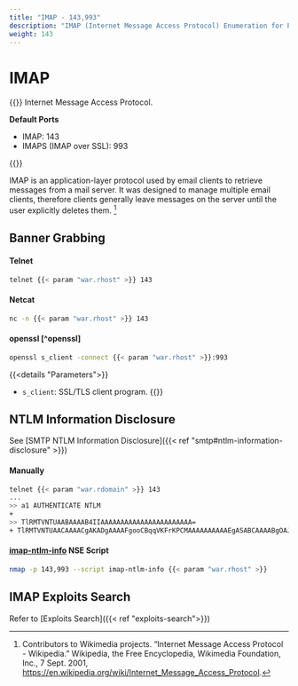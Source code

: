 ```yaml
---
title: "IMAP - 143,993"
description: "IMAP (Internet Message Access Protocol) Enumeration for Pentesting"
weight: 143
---
```

# IMAP

{{<hint info>}}
Internet Message Access Protocol.

**Default Ports**
- IMAP: 143
- IMAPS (IMAP over SSL): 993

{{</hint>}}

IMAP is an application-layer protocol
used by email clients
to retrieve messages from a mail server.
It was designed to
manage multiple email clients,
therefore clients generally
leave messages on the server
until the user explicitly deletes them.
[^imap-wiki]

## Banner Grabbing

#### Telnet
```sh
telnet {{< param "war.rhost" >}} 143
```

#### Netcat
```sh
nc -n {{< param "war.rhost" >}} 143
```

#### openssl [^openssl]
```sh
openssl s_client -connect {{< param "war.rhost" >}}:993
```
{{<details "Parameters">}}
- `s_client`:  SSL/TLS client program.
{{</details>}}

## NTLM Information Disclosure

See [SMTP NTLM Information Disclosure]({{< ref "smtp#ntlm-information-disclosure" >}})

#### Manually

```sh
telnet {{< param "war.rdomain" >}} 143
...
>> a1 AUTHENTICATE NTLM
+
>> TlRMTVNTUAABAAAAB4IIAAAAAAAAAAAAAAAAAAAAAAA=
+ TlRMTVNTUAACAAAACgAKADgAAAAFgooCBqqVKFrKPCMAAAAAAAAAAEgASABCAAAABgOAJQAAAA9JAEkAUwAwADEAAgAKAEkASQBTADAAMQABAAoASQBJAFMAMAAxAAQACgBJAEkAUwAwADEAAwAKAEkASQBTADAAMQAHAAgAHwMI0VPy1QEAAAAA
```

#### [imap-ntlm-info](https://nmap.org/nsedoc/scripts/imap-ntlm-info.html) NSE Script

```sh
nmap -p 143,993 --script imap-ntlm-info {{< param "war.rhost" >}}
```

## IMAP Exploits Search

Refer to [Exploits Search]({{< ref "exploits-search">}})

[^imap-wiki]: Contributors to Wikimedia projects. “Internet Message Access Protocol - Wikipedia.” Wikipedia, the Free Encyclopedia, Wikimedia Foundation, Inc., 7 Sept. 2001, https://en.wikipedia.org/wiki/Internet_Message_Access_Protocol.
